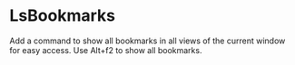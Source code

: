 # LsBookmarks

Add a command to show all bookmarks in all views of the current window for easy access. Use Alt+f2 to show all bookmarks.

